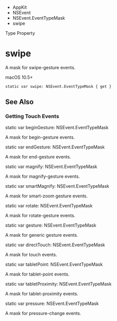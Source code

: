 

- AppKit
- NSEvent
- NSEvent.EventTypeMask
-  swipe 

Type Property

# swipe

A mask for swipe-gesture events.

macOS 10.5+

``` source
static var swipe: NSEvent.EventTypeMask { get }
```

## See Also

### Getting Touch Events

static var beginGesture: NSEvent.EventTypeMask

A mask for begin-gesture events.

static var endGesture: NSEvent.EventTypeMask

A mask for end-gesture events.

static var magnify: NSEvent.EventTypeMask

A mask for magnify-gesture events.

static var smartMagnify: NSEvent.EventTypeMask

A mask for smart-zoom gesture events.

static var rotate: NSEvent.EventTypeMask

A mask for rotate-gesture events.

static var gesture: NSEvent.EventTypeMask

A mask for generic gesture events.

static var directTouch: NSEvent.EventTypeMask

A mask for touch events.

static var tabletPoint: NSEvent.EventTypeMask

A mask for tablet-point events.

static var tabletProximity: NSEvent.EventTypeMask

A mask for tablet-proximity events.

static var pressure: NSEvent.EventTypeMask

A mask for pressure-change events.

